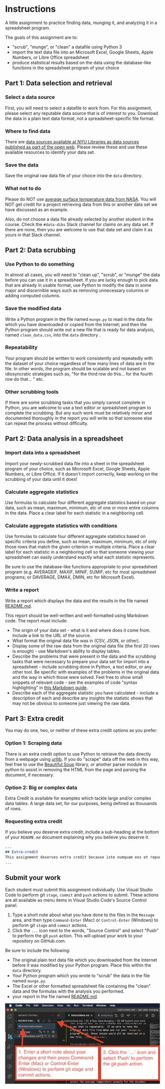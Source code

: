 # Instructions
A little assignment to practice finding data, munging it, and analyzing it in a spreadsheet program.

The goals of this assignment are to:

-   "scrub", "munge", or "clean" a datafile using Python 3
-   import the text data file into an Microsoft Excel, Google Sheets, Apple Numbers, or Libre Office spreadsheet
-   produce statistical results based on the data using the database-like functions in the spreadsheet program of your choice

## Part 1: Data selection and retrieval 

### Select a data source 

First, you will need to select a datafile to work from. For this assignment, please select any reputable data source that is of interest to you.  Download the data in a plain text data format, not a spreadsheet-specific file format.

### Where to find data
There are [data sources available at NYU Libraries as data sources published as part of the open web](https://knowledge.kitchen/Suggested_data_sources).  Please review these and use these available resources to identify your data set.

### Save the data
Save the original raw data file of your choice into the `data` directory.

### What not to do
Please do NOT use [average surface temperature data from NASA](http://data.giss.nasa.gov/gistemp/#tabledata). You will NOT get credit for a project retrieving data from this or another data set we have discussed as an example.

Also, do not choose a data file already selected by another student in the course.  Check the `#data-dibs` Slack channel for claims on any data set.  If there are none, then you are welcome to use that data set and claim it as yours in that Slack channel.

## Part 2: Data scrubbing 

### Use Python to do something
In almost all cases, you will need to "clean up", "scrub", or "munge" the data before you can use it in a spreadsheet. If you are lucky enough to pick data that are already in usable format, use Python to modify the data in some major and discernible ways such as removing unnecessary columns or adding computed columns.

### Save the modified data
Write a Python program in the file named `munge.py` to read in the data file which you have downloaded or copied from the Internet; and then the Python program should write out a new file that is ready for data analysis, named `clean_data.csv`, into the `data` directory .

### Repeatability
Your program should be written to work consistently and repeatedly with the dataset of your choice regardless of how many lines of data are in the file.  In other words, the program should be scalable and not based on idiosyncratic strategies such as, "for the third row do this... for the fourth row do that... " etc.

### Other scrubbing tools
If there are some scrubbing tasks that you simply cannot complete in Python, you are welcome to use a text editor or spreadsheet program to complete the scrubbing.  But any such work must be relatively minor and documented thoroughly in the report you will write so that someone else can repeat the process without difficulty.

## Part 2: Data analysis in a spreadsheet

### Import data into a spreadsheet 

Import your newly-scrubbed data file into a sheet in the spreadsheet program of your choice, such as Microsoft Excel, Google Sheets, Apple Numbers, or Libre Office. If it doesn't import correctly, keep working on the scrubbing of your data until it does!

### Calculate aggregate statistics 

Use formulas to calculate four different aggregate statistics based on your data, such as mean, maximum, minimum, etc of one or more entire columns in the data.  Place a clear label for each statistic in a neighboring cell.

### Calculate aggregate statistics with conditions
Use formulas to calculate four different aggregate statistics based on specific criteria you define, such as mean, maximum, minimum, etc of only those rows that match the given criterion or multiple criteria.  Place a clear label for each statistic in a neighboring cell so that someone viewing your spreadsheet can easily understand exactly what each statistic represents.

Be sure to use the database-like functions appropriate to your spreadsheet program (e.g. AVERAGEIF, MAXIF, MINIF, SUMIF, etc for most spreadsheet programs; or DAVERAGE, DMAX, DMIN, etc for Microsoft Excel).

### Write a report 

Write a report which displays the data and the results in the file named [README.md](./README.md).

This report should be well-written and well-formatted using Markdown code.  The report must include:

-   The origin of your data set - what is it and where does it come from.  Include a link to the URL of the source.
-   What format the original data file was in (CSV, JSON, or other).
-   Display some of the raw data from the original data file (the first 20 rows is enough) - use Markdown's ability to display tables.
-   Describe the problems that were present in the data and the scrubbing tasks that were necessary to prepare your data set for import into a spreadsheet - include scrubbing done in Python, a text editor, or any other tool.  Be specific with examples of the problems in the original data and the way in which those were solved.  Feel free to show small snippets of relevant code - see the examples of code "syntax highlighting" in [this Markdown guide](https://guides.github.com/features/mastering-markdown/).
-   Describe each of the aggregate statistic you have calculated - include a description of each and describe any insights the statistic shows that may not be obvious to someone just viewing the raw data.

## Part 3: Extra credit 

You may do one, two, or neither of these extra credit options as you prefer:

### Option 1: Scraping data 

There is an extra credit option to use Python to retrieve the data directly from a webpage using [urllib](https://knowledge.kitchen/Modules_in_Python#UrlLib.Request_module). If you do "scrape" data off the web in this way, feel free to use the [Beautiful Soup](https://knowledge.kitchen/Modules_in_Python#Beautiful_Soup) library, or another parser module in python to assist in removing the HTML from the page and parsing the document, if necessary.

### Option 2: Big or complex data 

Extra Credit is available for examples which tackle large and/or complex data tables. A large data set, for our purposes, being defined as thousands of rows.

### Requesting extra credit
If you believe you deserve extra credit, include a sub-heading at the bottom of your `README.md` document explaining why you believe you deserve it.
```markdown
...
## Extra-credit
This assignment deserves extra credit because iste numquam eos et repudiandae sint enim. Rerum enim voluptas voluptatem consequuntur. Sed atque deserunt nihil eius neque et provident aspernatur. Incidunt iusto beatae illo minus vel. Quis sint sunt et facilis doloribus eligendi error est. Ipsum similique.
...
```

## Submit your work
Each student must submit this assignment individually.  Use Visual Studio Code to perform git `stage`,  `commit` and `push` actions to submit. These actions are all available as menu items in Visual Studio Code's Source Control panel.
1. Type a short note about what you have done to the files in the `Message` area, and then type `Command-Enter` (Mac) or `Control-Enter` (Windows) to perform git `stage` and `commit` actions.
1. Click the `...` icon next to the words, "Source Control" and select "Push" to perform the git `push` action.  This will upload your work to your repository on GitHub.com.

Be sure to include the following:
- The original plain text data file which you downloaded from the Internet before it was modified by your Python program.  Place this within the `data` directory.
-   Your Python program which you wrote to "scrub" the data in the file named `munge.py`.
-   The Excel or other formatted spreadsheet file containing the "clean" data and the formulas with the analysis you performed.
-   your report in the file named [README.md](./README.md).

![Pushing work in Visual Studio Code](./images/vscode_stage_commit_push.png)